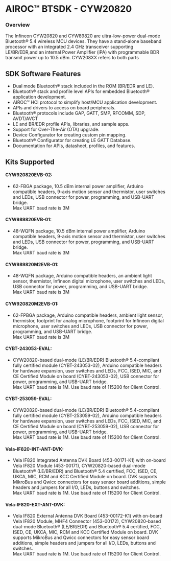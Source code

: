# AIROC&#8482; BTSDK - CYW20820

### Overview

The Infineon CYW20820 and CYW89820 are ultra-low-power dual-mode Bluetooth&#174; 5.4 wireless MCU devices. They have a stand-alone baseband processor with an integrated 2.4 GHz transceiver supporting LE/BR/EDR,and an internal Power Amplifier (iPA) with programmable BDR transmit power up to 10.5 dBm.  CYW208XX refers to both parts

## SDK Software Features
- Dual mode Bluetooth&#174; stack included in the ROM (BR/EDR and LE).
- Bluetooth&#174; stack and profile level APIs for embedded Bluetooth&#174; application development.
- AIROC&#8482; HCI protocol to simplify host/MCU application development.
- APIs and drivers to access on board peripherals.
- Bluetooth&#174; protocols include GAP, GATT, SMP, RFCOMM, SDP, AVDT/AVCT
- LE and BR/EDR profile APIs, libraries, and sample apps.
- Support for Over-The-Air (OTA) upgrade.
- Device Configurator for creating custom pin mapping.
- Bluetooth&#174; Configurator for creating LE GATT Database.
- Documentation for APIs, datasheet, profiles, and features.

## Kits Supported
#### CYW920820EVB-02:
- 62-FBGA package, 10.5 dBm internal power amplifier, Arduino compatible headers,
  9-axis motion sensor and thermistor, user switches and LEDs, USB connector for
  power, programming, and USB-UART bridge.<br>
  Max UART baud rate is 3M

#### CYW989820EVB-01:
- 48-WQFN package, 10.5 dBm internal power amplifier, Arduino compatible headers,
  9-axis motion sensor and thermistor, user switches and LEDs, USB connector for
  power, programming, and USB-UART bridge.<br>
  Max UART baud rate is 3M

#### CYW989820M2EVB-01:
- 48-WQFN package, Arduino compatible headers, an ambient light sensor, thermistor,
  Infineon digital microphone, user switches and LEDs, USB connector for power, programming, and
  USB-UART bridge.<br>
  Max UART baud rate is 3M

#### CYW920820M2EVB-01:
- 62-FPBGA package, Arduino compatible headers, ambient light sensor, thermistor,
  footprint for analog microphone, footprint for Infineon digital microphone, user
  switches and LEDs, USB connector for power, programming, and USB-UART bridge.<br>
  Max UART baud rate is 3M

#### CYBT-243053-EVAL:
- CYW20820-based dual-mode (LE/BR/EDR) Bluetooth&#174; 5.4-compliant fully certified module
  (CYBT-243053-02), Arduino compatible headers for hardware expansion, user switches
  and LEDs, FCC, ISED, MIC, and CE Certified Module on board (CYBT-243053-02),
  USB connector for power, programming, and USB-UART bridge.<br>
  Max UART baud rate is 1M. Use baud rate of 115200 for Client Control.

#### CYBT-253059-EVAL:
- CYW20820-based dual-mode (LE/BR/EDR) Bluetooth&#174; 5.4-compliant fully certified module
  (CYBT-253059-02), Arduino compatible headers for hardware expansion, user switches
  and LEDs, FCC, ISED, MIC, and CE Certified Module on board (CYBT-253059-02),
  USB connector for power, programming, and USB-UART bridge.<br>
  Max UART baud rate is 1M. Use baud rate of 115200 for Client Control.

#### Vela-IF820-INT-ANT-DVK:
- Vela IF820 Integrated Antenna DVK Board (453-00171-K1) with on-board Vela IF820 Module (453-00171),
  CYW20820-based dual-mode Bluetooth&#174; (LE/BR/EDR) and Bluetooth&#174; 5.4 certified,
  FCC, ISED, CE, UKCA, MIC, RCM and KCC Certified Module on board.
  DVK supports MikroBus and Qwicc connectors for easy sensor board additions,
  simple headers and jumpers for all I/O, LEDs, buttons and switches.<br>
  Max UART baud rate is 1M. Use baud rate of 115200 for Client Control.

#### Vela-IF820-EXT-ANT-DVK:
- Vela IF820 External Antenna DVK Board (453-00172-K1) with on-board Vela IF820 Module, MHF4 Connector (453-00172),
  CYW20820-based dual-mode Bluetooth&#174; (LE/BR/EDR) and Bluetooth&#174; 5.4 certified,
  FCC, ISED, CE, UKCA, MIC, RCM and KCC Certified Module on board.
  DVK supports MikroBus and Qwicc connectors for easy sensor board additions,
  simple headers and jumpers for all I/O, LEDs, buttons and switches.<br>
  Max UART baud rate is 1M. Use baud rate of 115200 for Client Control.
